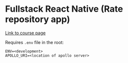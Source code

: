 # Fullstack React Native (Rate repository app)

[Link to course page](https://fullstackopen.com/en/part10/introduction_to_react_native/)

Requires `.env` file in the root:
```
ENV=<development>
APOLLO_URI=<location of apollo server>
```
